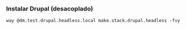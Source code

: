 ### Instalar Drupal (desacoplado)

```console
way @dm.test.drupal.headless.local make.stack.drupal.headless -fvy
```
